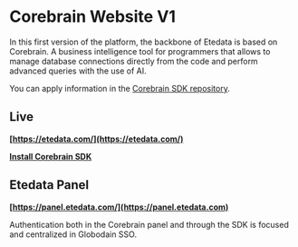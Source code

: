 # Corebrain Website V1

In this first version of the platform, the backbone of Etedata is based on Corebrain. A business intelligence tool for programmers that allows to manage database connections directly from the code and perform advanced queries with the use of AI.

You can apply information in the [Corebrain SDK repository](https://github.com/ceoweggo/Corebrain).

## Live

**[https://etedata.com/](https://etedata.com/)**

**[Install Corebrain SDK](https://https://pypi.org/project/corebrain/)**

## Etedata Panel

**[https://panel.etedata.com/](https://panel.etedata.com)**

Authentication both in the Corebrain panel and through the SDK is focused and centralized in Globodain SSO.



<!-- prettier-ignore 
| Feature | Free Version | Pro Version |
| --- | ------ | --- |
| Astro v3 | ✅  | ✅ |
| Content Collections | ✅  | ✅ |
| Tailwind CSS   | ✅  | ✅ |
| Mobile Responsive | ✅  | ✅ |
| Working Contact Page | ✅  | ✅ |
| Pro Layouts & Features | ❌  | ✅ |
| Blog with Pagination | ❌ | ✅ |
| View Transitions | ❌ | ✅ |
| Advanced Homepage Design | ❌  | ✅ |
| Features Page | ❌  | ✅ |
| Integrations Page | ❌  | ✅ |
| Elegant 404 Page | ❌  | ✅ |
| 6 Months Support| ❌  | ✅  |
| Free Updates    | ✅  | ✅  |
| License         | GPL-2.0 | Commercial |
| &nbsp; | &nbsp;| &nbsp;|
| Pricing| Free|**$49**|
| &nbsp; | [Deploy for free](https://vercel.com/new/surjithctly/clone?demo-description=Starter%20template%20for%20startups%2C%20marketing%20websites%20%26%20blogs%20built%20with%20Astro%20and%20TailwindCSS.&demo-image=%2F%2Fimages.ctfassets.net%2Fe5382hct74si%2F5dB0dDqBr1BfvIoNOmffVB%2F784984a8d3fe5e3db123e7c655166046%2Fastroship_-_Tony_Sullivan.jpg&demo-title=Astroship&demo-url=https%3A%2F%2Fastroship.web3templates.com%2F&from=templates&project-name=Astroship&repository-name=astroship&repository-url=https%3A%2F%2Fgithub.com%2Fsurjithctly%2Fastroship&skippable-integrations=1) | [Purchase Pro](https://web3templates.com/templates/astroship-pro-astro-saas-website-template) |

<a href="https://web3templates.com/templates/astroship-pro-astro-saas-website-template">
<img width="160" alt="Upgrade to Pro" src="https://user-images.githubusercontent.com/1884712/199181300-37c2128e-d033-4145-a906-16fa5263a53b.png">
</a>

## Deploy this template

You can instantly clone this to your GitHub and deploy the site by clicking the below buttons to deploy to your chosen providers!

Click here to deploy on Vercel:

[![Deploy with Vercel](https://vercel.com/button)](https://vercel.com/new/clone?repository-url=https%3A%2F%2Fgithub.com%2Fsurjithctly%2Fastroship&project-name=astroship&repository-name=astroship&demo-title=Astroship%20-%20Astro%20Starter%20Template&demo-description=Astroship%20is%20a%20starter%20template%20for%20startups%2C%20marketing%20websites%20%26%20landing%20pages.%20Built%20with%20Astro%2C%20TailwindCSS&demo-url=https%3A%2F%2Fastroship.web3templates.com%2F&demo-image=https%3A%2F%2Fuser-images.githubusercontent.com%2F1884712%2F200831799-10ef2456-a02e-4068-b580-4b5326f0b33b.png)

Click here to deploy on Netlify:

[![Deploy to Netlify](https://www.netlify.com/img/deploy/button.svg)](https://app.netlify.com/start/deploy?repository=https://github.com/surjithctly/astroship)

## Preview

![image](https://user-images.githubusercontent.com/1884712/200831799-10ef2456-a02e-4068-b580-4b5326f0b33b.png)


## Pro Version Preview

![preview](https://github.com/surjithctly/astroship/assets/1884712/25665c02-d2a7-43dc-89b2-34a8ae37ade9)


### Pagespeed Score

[![pagespeed](https://user-images.githubusercontent.com/1884712/210250214-7aa98167-7993-4b90-8138-326b8fa0c223.png)](https://pagespeed.web.dev/report?url=https%3A%2F%2Fastroship.web3templates.com%2F)


## Installation

If you are reading this on github, you can click on the "Use this template" button above to create a new repository from astroship to your account. Then you can do a `git clone` to clone it to your local system.

Alternatively, you can clone the project directly from this repo to your local system.

### 1. Clone the repo

```bash
git clone https://github.com/surjithctly/astroship.git myProjectName
# or
git clone https://github.com/surjithctly/astroship.git .
```

The `.` will clone it to the current directory so make sure you are inside your project folder first.

### 2. Install Dependencies

```bash
npm install
# or
yarn install
# or (recommended)
pnpm install
```

### 3. Start development Server

```bash
npm run dev
# or
yarn dev
# or (recommended)
pnpm dev
```

### Preview & Build

```bash
npm run preview
npm run build
# or
yarn preview
yarn build
# or (recommended)
pnpm preview
pnpm build
```

We recommend using [pnpm](https://pnpm.io/) to save disk space on your computer.

### Other Commands

```bash
pnpm astro ...
pnpm astro add
pnpm astro --help
```

## Project Structure

Inside of your Astro project, you'll see the following folders and files:

```
/
├── public/
│   └── ...
├── src/
│   ├── components/
│   │   └── ...
│   ├── layouts/
│   │   └── ...
│   └── pages/
│       └── ...
└── package.json
```

Astro looks for `.astro` or `.md` files in the `src/pages/` directory. Each page is exposed as a route based on its file name.

Any static assets, like images, can be placed in the `public/` directory.

## TailwindCSS

TailwindCSS is already configured in this repo, so you can start using it without any installation.

## Credits

[Hero Illustration](https://www.figma.com/community/file/1108400791662599811) by [Streamline](https://www.streamlinehq.com/)

## 👀 Want to learn more?

Feel free to check out [Astro Docs](https://docs.astro.build) or jump into our [Discord Chat](https://web3templates.com/discord).

[![Built with Astro](https://astro.badg.es/v1/built-with-astro.svg)](https://astro.build)



# Globodain SSO para Astro

Este proyecto implementa la integración del Sistema de Autenticación Única (SSO) de Globodain en una aplicación Astro.

## Estructura del Proyecto

```
├── src/
│   ├── components/
│   │   └── LoginButton.jsx        # Componente para botón de login
│   ├── lib/
│   │   ├── GlobodainSSOClient.js  # Cliente para comunicación con el SSO
│   │   ├── GlobodainSSOAuth.js    # Middleware de autenticación
│   │   ├── auth.js                # Configuración y utilidades de autenticación
│   │   └── session.js             # Gestión de sesiones
│   ├── middleware.js              # Middleware global de Astro
│   └── pages/
│       ├── api/
│       │   └── auth/
│       │       ├── login.js       # Endpoint para iniciar sesión
│       │       ├── logout.js      # Endpoint para cerrar sesión
│       │       └── sso/
│       │           └── callback.js # Endpoint para el callback del SSO
│       ├── dashboard.astro        # Página protegida de ejemplo
│       └── index.astro            # Página principal
├── .env.example                   # Ejemplo de variables de entorno
└── astro.config.mjs               # Configuración de Astro
```

## Instalación

1. Clona el repositorio:
   ```bash
   git clone <tu-repositorio>
   cd <tu-repositorio>
   ```

2. Instala las dependencias:
   ```bash
   npm install
   ```

3. Crea el archivo `.env` a partir del ejemplo:
   ```bash
   cp .env.example .env
   ```

4. Edita el archivo `.env` con tus datos de configuración del SSO de Globodain.

## Configuración

### Variables de Entorno

Las siguientes variables de entorno deben configurarse:

- `GLOBODAIN_SSO_URL`: URL base del servicio SSO (ej: https://sso.globodain.com)
- `GLOBODAIN_CLIENT_ID`: ID de cliente del servicio
- `GLOBODAIN_CLIENT_SECRET`: Secreto de cliente del servicio
- `GLOBODAIN_REDIRECT_URI`: URI de redirección para OAuth
- `GLOBODAIN_SUCCESS_REDIRECT`: URL a la que redirigir después del login exitoso

### Configuración del SSO

Para obtener las credenciales del SSO, debes:

1. Registrar tu aplicación en el panel de administración de Globodain SSO
2. Obtener el `client_id` y `client_secret`
3. Configurar la URI de redirección en el panel del SSO

## Uso

### Iniciar el Servidor de Desarrollo

```bash
npm run dev
```

La aplicación estará disponible en http://localhost:4000 (o el puerto que hayas configurado).

### Rutas Disponibles

- `/`: Página principal pública
- `/dashboard`: Página protegida que requiere autenticación
- `/api/auth/login`: Endpoint para iniciar sesión
- `/api/auth/logout`: Endpoint para cerrar sesión
- `/api/auth/sso/callback`: Endpoint para el callback del SSO

### Protección de Rutas

Para proteger una ruta o página, simplemente crea la página en `src/pages/`. El middleware de autenticación verificará automáticamente si el usuario está autenticado y redirigirá al login si es necesario.

### Componente de Botón de Login

Para añadir un botón de login en cualquier página:

```astro
---
import LoginButton from '../components/LoginButton';
---

<LoginButton size="md" style="primary" />
```

## Personalización

### Estilos

El botón de login y otros componentes están diseñados para funcionar con Tailwind CSS. Asegúrate de tener Tailwind configurado en tu proyecto.

### Sesiones

La implementación actual utiliza una gestión de sesiones en memoria, lo que es adecuado para desarrollo. Para producción, considera usar una base de datos o Redis para almacenar las sesiones.

## Funcionalidades del SSO

- **Login con credenciales**: Redirecciona al usuario al formulario de login de Globodain
- **Login con proveedores OAuth**: Soporta login con Google, Microsoft, GitHub, etc.
- **Verificación de tokens**: Verifica la validez de los tokens JWT
- **Renovación de tokens**: Permite renovar tokens usando refresh tokens
- **Cierre de sesión**: Revoca tokens y limpia sesiones

## Consideraciones de Seguridad

- Las cookies de sesión y tokens tienen la bandera `HttpOnly` para prevenir acceso desde JavaScript
- Se utiliza `SameSite=Lax` para proteger contra ataques CSRF
- En producción, las cookies tienen la bandera `Secure` para forzar HTTPS
- Los tokens y secretos nunca se exponen al cliente
-->